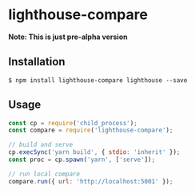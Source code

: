 # lighthouse-compare

**Note: This is just pre-alpha version**

## Installation
```
$ npm install lighthouse-compare lighthouse --save
```

## Usage
```JavaScript
const cp = require('child_process');
const compare = require('lighthouse-compare');

// build and serve
cp.execSync('yarn build', { stdio: 'inherit' });
const proc = cp.spawn('yarn', ['serve']);

// run local compare
compare.run({ url: 'http://localhost:5001' });
```
